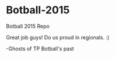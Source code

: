# Botball-2015
Botball 2015 Repo

Great job guys! Do us proud in regionals. :)

-Ghosts of TP Botball's past
